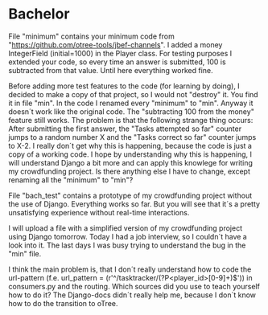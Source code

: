 # Bachelor

File "minimum" contains your minimum code from "https://github.com/otree-tools/jbef-channels". 
I added a money IntegerField (initial=1000) in the Player class. For testing purposes 
I extended your code, so every time an answer is submitted, 100 is subtracted from that value. Until here everything worked fine. 

Before adding more test features to the code (for learning by doing), I decided to make a copy of that project, so I would not "destroy" it. You find it in file "min". In the code I renamed every "minimum" to "min". Anyway it doesn´t work like the original code. The "subtracting 100 from the money" feature still works. The problem is that the following strange thing occurs: After submitting the first answer, the "Tasks attempted so far" counter jumps to a random number X and the "Tasks correct so far" counter jumps to X-2.
I really don´t get why this is happening, because the code is just a copy of a working code. 
I hope by understanding why this is happening, I will understand Django a bit more and can apply this knowlege for writing my crowdfunding project. Is there anything else I have to change, except renaming all the "minimum" to "min"?

File "bach_test" contains a prototype of my crowdfunding project without the use of Django.
 Everything works so far. But you will see that it´s a pretty unsatisfying experience without real-time interactions.

I will upload a file with a simplified version of my crowdfunding project using Django tomorrow. 
Today I had a job interview, so I couldn´t have a look into it. 
The last days I was busy trying to understand the bug in the "min" file.

I think the main problem is, that I don´t really understand how to code the url-pattern (f.e. url_pattern = (r'^/tasktracker/(?P<player_id>[0-9]+)$')) in consumers.py and the routing. Which sources did you use to teach yourself how to do it? The Django-docs didn´t really help me, because I don´t know how to do the transition to oTree.
